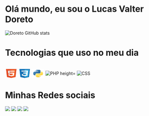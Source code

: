 <h1> Olá mundo, eu sou o Lucas Valter Doreto </h1>

![Doreto GitHub stats](https://github-readme-stats.vercel.app/api?username=devdoreto&show_icons=true&theme=dracula&count_private=true)


<h1>Tecnologias que uso no meu dia </h1>
<div style="display: inline_block"><br>
  <img align="center" alt="HTML" height="30" width="40" src="https://raw.githubusercontent.com/devicons/devicon/master/icons/html5/html5-original.svg">
  <img align="center" alt="CSS" height="30" width="40" src="https://raw.githubusercontent.com/devicons/devicon/master/icons/css3/css3-original.svg">
  <img align="center" alt="Python" height="30" width="40" src="https://raw.githubusercontent.com/devicons/devicon/master/icons/python/python-original.svg">
  <img align="center" alt="PHP height="30" width="40" 
src="https://cdn.jsdelivr.net/gh/devicons/devicon/icons/php/php-plain.svg" />
<img align="center" alt="CSS" height="30" width="40"
src="https://cdn.jsdelivr.net/gh/devicons/devicon/icons/mysql/mysql-original.svg" />
</div>


<h1>Minhas Redes sociais</h1>
<div>
  <a href="https://instagram.com/lucas_doreto?igshid=NzZlODBkYWE4Ng==" target="_blank"><img src="https://img.shields.io/badge/-Instagram-%23E4405F?style=for-the-badge&logo=instagram&logoColor=white" target="_blank"></a>
 <a href="https://discord.gg/vTH8vf4r" target="_blank"><img src="https://img.shields.io/badge/Discord-7289DA?style=for-the-badge&logo=discord&logoColor=white" target="_blank"></a> 
  <a href = "mailto:lucasdoreto1@gmail.com"><img src="https://img.shields.io/badge/-Gmail-%23333?style=for-the-badge&logo=gmail&logoColor=white" target="_blank"></a>
  <a href="https://www.linkedin.com/in/lucas-doreto" target="_blank"><img src="https://img.shields.io/badge/-LinkedIn-%230077B5?style=for-the-badge&logo=linkedin&logoColor=white" target="_blank"></a> 

</div>








